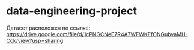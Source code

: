 # data-engineering-project
Датасет расположен по ссылке:
https://drive.google.com/file/d/1cPNGCNeE7R4A7WFWKFfONGubvaMH-Cck/view?usp=sharing
